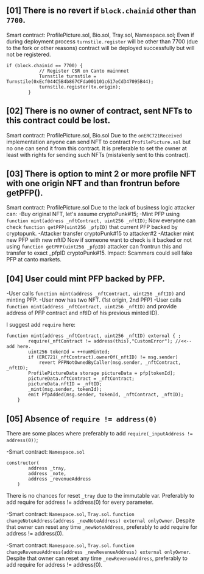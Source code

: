 ## [01] There is no revert if `block.chainid` other than `7700`.
Smart contract: ProfilePicture.sol, Bio.sol, Tray.sol, Namespace.sol;
Even if during deployment process `turnstile.register` will be other than 7700 (due to the fork or other reasons) contract will be deployed successfully but will not be registered.

```
if (block.chainid == 7700) {
            // Register CSR on Canto mainnnet
            Turnstile turnstile = Turnstile(0xEcf044C5B4b867CFda001101c617eCd347095B44); 
            turnstile.register(tx.origin); 
        }
```

## [02] There is no owner of contract, sent NFTs to this contract could be lost.
Smart contract: ProfilePicture.sol, Bio.sol
Due to the `onERC721Received` implementation anyone can send NFT to contract `ProfilePicture.sol` but no one can send it from this contract.
It is preferable to set the owner at least with rights for sending such NFTs (mistakenly sent to this contract).

## [03] There is option to mint 2 or more profile NFT with one origin NFT and than frontrun before getPFP().
Smart contract: ProfilePicture.sol
Due to the lack of business logic attacker can:
-Buy original NFT, let's assume cryptoPunk#15;
-Mint PFP using `function mint(address _nftContract, uint256 _nftID)`;
Now everyone can check `function getPFP(uint256 _pfpID)` that current PFP backed by cryptopunk.
-Attacker transfer cryptoPunk#15 to attacker#2
-Attacker mint new PFP with new nftID
Now if someone want to check is it backed or not using `function getPFP(uint256 _pfpID)` attacker can frontrun this and transfer to exact _pfpID cryptoPunk#15.
Impact: Scammers could sell fake PFP at canto markets.

## [04] User could mint PFP backed by PFP.
-User calls `function mint(address _nftContract, uint256 _nftID)` and minting PFP.
-User now has two NFT. (1st origin, 2nd PFP)
-User calls `function mint(address _nftContract, uint256 _nftID)` and provide address of PFP contract and nftID of his previous minted ID).

I suggest add `require` here:

```
function mint(address _nftContract, uint256 _nftID) external { ;
        require(_nftContract != address(this),"CustomError"); //<<--add here.
        uint256 tokenId = ++numMinted;
        if (ERC721(_nftContract).ownerOf(_nftID) != msg.sender) 
            revert PFPNotOwnedByCaller(msg.sender, _nftContract, _nftID);
        ProfilePictureData storage pictureData = pfp[tokenId];
        pictureData.nftContract = _nftContract;
        pictureData.nftID = _nftID;
        _mint(msg.sender, tokenId);
        emit PfpAdded(msg.sender, tokenId, _nftContract, _nftID);
    }
```

## [05] Absence of `require != address(0)`
There are some places where preferably to add `require(_inputAddress != address(0))`;

-Smart contract: `Namespace.sol`
```
constructor(
        address _tray,
        address _note,
        address _revenueAddress
    )
```
There is no chances for reset `_tray` due to the immutable var. 
Preferably to add require for address != address(0) for every parameter.

-Smart contract: `Namespace.sol`, `Tray.sol`.
`function changeNoteAddress(address _newNoteAddress) external onlyOwner`.
Despite that owner can reset any time `_newNoteAddress`, preferably to add require for address != address(0). 

-Smart contract: `Namespace.sol`, `Tray.sol`.
`function changeRevenueAddress(address _newRevenueAddress) external onlyOwner`.
Despite that owner can reset any time `_newRevenueAddress`, preferably to add require for address != address(0).






